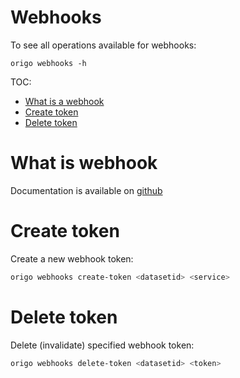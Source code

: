 Webhooks
=====
To see all operations available for webhooks:
```
origo webhooks -h
```

TOC:
* [What is a webhook](#what-is-a-webhook)
* [Create token](#create-token)
* [Delete token](#delete-token)


# What is webhook
Documentation is available on [github](https://oslokommune.github.io/dataplattform/)

# Create token

Create a new webhook token:

```bash
origo webhooks create-token <datasetid> <service>
```

# Delete token
Delete (invalidate) specified webhook token:

```bash
origo webhooks delete-token <datasetid> <token>
```
